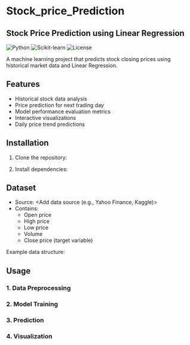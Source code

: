 # Stock_price_Prediction

## Stock Price Prediction using Linear Regression

![Python](https://img.shields.io/badge/Python-3.8%2B-blue)
![Scikit-learn](https://img.shields.io/badge/Scikit--learn-1.2.2-orange)
![License](https://img.shields.io/badge/License-MIT-green)

A machine learning project that predicts stock closing prices using historical market data and Linear Regression.

## Features

- Historical stock data analysis
- Price prediction for next trading day
- Model performance evaluation metrics
- Interactive visualizations
- Daily price trend predictions

## Installation

1. Clone the repository:


2. Install dependencies:



## Dataset
- Source: <Add data source (e.g., Yahoo Finance, Kaggle)>
- Contains:
  - Open price
  - High price
  - Low price
  - Volume
  - Close price (target variable)
  
Example data structure:



## Usage

### 1. Data Preprocessing

### 2. Model Training

### 3. Prediction

### 4. Visualization




